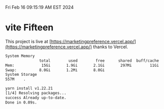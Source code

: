 Fri Feb 16 09:15:19 AM EST 2024

# vite Fifteen


This project is live at [https://marketingpreference.vercel.app/](https://marketingpreference.vercel.app/) thanks to Vercel.

```bash
System Memory
               total        used        free      shared  buff/cache   available
Mem:            15Gi       1.9Gi       2.1Gi       297Mi        11Gi        13Gi
Swap:          8.0Gi       1.2Mi       8.0Gi
System Storage
557M	.
```
```bash
yarn install v1.22.21
[1/4] Resolving packages...
success Already up-to-date.
Done in 0.09s.
```
```bash
